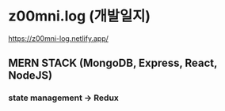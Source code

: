 # z00mni.log (개발일지) 
https://z00mni-log.netlify.app/

## MERN STACK (MongoDB, Express, React, NodeJS)
### state management -> Redux
